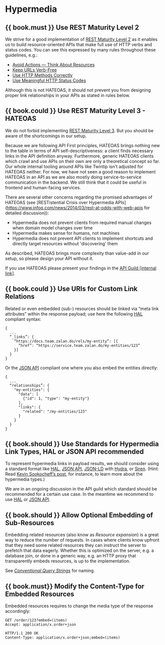 # Hypermedia

## {{ book.must }} Use REST Maturity Level 2

We strive for a good implementation of [REST Maturity Level 2](http://martinfowler.com/articles/richardsonMaturityModel.html#level2) as it enables
us to build resource-oriented APIs that make full use of HTTP verbs and status codes.
You can see this expressed by many rules throughout these guidelines, e.g.:
- [Avoid Actions — Think About Resources](../resources/Resources.md#must-avoid-actions-—-think-about-resources)
- [Keep URLs Verb-Free](../resources/Resources.md#must-keep-urls-verbfree)
- [Use HTTP Methods Correctly](../http/Http.md#must-use-http-methods-correctly)
- [Use Meaningful HTTP Status Codes](../http/Http.md#must-use-meaningful-http-status-codes)

Although this is not HATEOAS, it should not prevent you from designing proper link relationships in your APIs as stated in rules below.

## {{ book.could }} Use REST Maturity Level 3 - HATEOAS

We do not forbid implementing [REST Maturity Level 3](http://martinfowler.com/articles/richardsonMaturityModel.html#level3).
But you should be aware of the shortcomings in our setup.

Because we are following API First principles, HATEOAS brings nothing new to the table in terms of API self-descriptiveness:
a client finds necessary links in the API definition anyway. Furthermore, generic HATEOAS clients which crawl and
use APIs on their own are only a theoretical concept so far. Our whole internal tooling around APIs like Twintip isn't
adjusted for HATEOAS neither. For now, we have not seen a good reason to implement HATEOAS in an API as we are also mostly
doing service-to-service communication in the backend. We still think that it could be useful in frontend and human-facing services.

There are several other concerns regarding the promised advantages of HATEOAS (see [RESTistential Crisis over Hypermedia APIs](https://www.infoq.com/news/2014/03/rest-at-odds-with-web-apis for detailed discussion)):
- Hypermedia does not prevent clients from required manual changes when domain model changes over time
- Hypermedia makes sense for humans, not machines
- Hypermedia does not prevent API clients to implement shortcuts and directly target resources without 'discovering' them

As described, HATEOAS brings more complexity than value-add in our setup, so please design your API without it.

If you use HATEOAS please present your findings in the [API Guild \[internal link\]](https://techwiki.zalando.net/display/GUL/API+Guild).

## {{ book.could }} Use URIs for Custom Link Relations

Related or even embedded (sub-) resources should be linked via “meta link attributes” within the response payload; use here the following [HAL](http://stateless.co/hal_specification.html) compliant syntax:

    {
      ...
      “_links”: {
        “https://docs.team.zalan.do/rels/my-entity”: [{
          “href”: “https://service.team.zalan.do/my-entities/123”
        }]
      }
    }

Or the [JSON API](http://jsonapi.org/) compliant one where you also embed the entities directly:

    {
      ...
      “relationships”: {
        "my-entities": {
          "data": [
            {"id": 1, "type": "my-entity"}
          ],
          "links": {
            "related": "/my-entities/123"
          }
        }
      }
    }

## {{ book.should }} Use Standards for Hypermedia Link Types, HAL or JSON API recommended

To represent hypermedia links in payload results, we should consider using a standard format like [HAL](http://stateless.co/hal_specification.html), [JSON API](http://jsonapi.org/), [JSON-LD](http://json-ld.org/) with [Hydra](http://www.hydra-cg.com/spec/latest/core/), or [Siren](https://github.com/kevinswiber/siren).  (Hint: Read [Kevin Sookocheff’s post](http://sookocheff.com/post/api/on-choosing-a-hypermedia-format/), for instance, to learn more about the hypermedia types.)

We are in an ongoing discussion in the API guild which standard should be recommended for a certain use case. In the meantime
we recommend to use [HAL](http://stateless.co/hal_specification.html) or [JSON API](http://jsonapi.org/).

## {{ book.should }} Allow Optional Embedding of Sub-Resources

Embedding related resources (also know as *Resource expansion*) is a great way to reduce the number of requests. In
cases where clients know upfront that they need some related resources they can instruct the server to prefetch that
data eagerly. Whether this is optimized on the server, e.g. a database join, or done in a generic way, e.g. an HTTP
proxy that transparently embeds resources, is up to the implementation.

See [*Conventional Query Strings*](../naming/Naming.md#could-use-conventional-query-strings) for naming.

## {{ book.must}} Modify the Content-Type for Embedded Resources

Embedded resources requires to change the media type of the response accordingly:

```http
GET /order/123?embed=(items)
Accept: application/x.order+json
```

```http
HTTP/1.1 200 OK
Content-Type: application/x.order+json;embed=(items)
```
